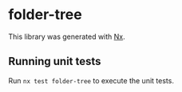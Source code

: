 # folder-tree

This library was generated with [Nx](https://nx.dev).

## Running unit tests

Run `nx test folder-tree` to execute the unit tests.

